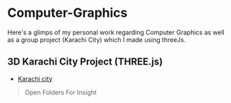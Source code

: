 # Computer-Graphics

Here's a glimps of my personal work regarding Computer Graphics as well as a group project (Karachi City) which I made using threeJs.

## 3D Karachi City Project (THREE.js)
- [Karachi city](https://umar-anzar.github.io/karachi-city-computer-graphics/KARACHI%20CITY%20PROJECT/index.html)

> Open Folders For Insight
